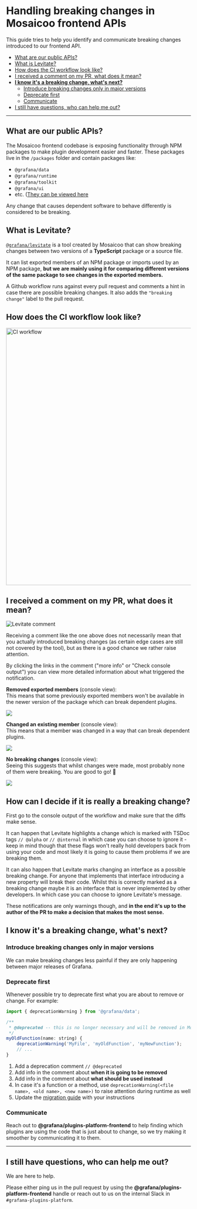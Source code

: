 # Handling breaking changes in Mosaicoo frontend APIs

This guide tries to help you identify and communicate breaking changes introduced to our frontend API.

- [What are our public APIs?](#what-are-our-public-apis)
- [What is Levitate?](#what-is-levitate)
- [How does the CI workflow look like?](#how-does-the-ci-workflow-look-like)
- [I received a comment on my PR, what does it mean?](#i-received-a-comment-on-my-pr-what-does-it-mean)
- [**I know it's a breaking change, what's next?**](#i-know-its-a-breaking-change-whats-next)
  - [Introduce breaking changes only in major versions](#introduce-breaking-changes-only-in-major-versions)
  - [Deprecate first](#deprecate-first)
  - [Communicate](#communicate)
- [I still have questions, who can help me out?](#i-still-have-questions-who-can-help-me-out)

---

## What are our public APIs?

The Mosaicoo frontend codebase is exposing functionality through NPM packages to make plugin development easier and faster.
These packages live in the `/packages` folder and contain packages like:

- `@grafana/data`
- `@grafana/runtime`
- `@grafana/toolkit`
- `@grafana/ui`
- etc. ([They can be viewed here](https://github.com/grafana/grafana/tree/main/packages)

Any change that causes dependent software to behave differently is considered to be breaking.

## What is Levitate?

[`@grafana/levitate`](https://github.com/grafana/levitate) is a tool created by Mosaicoo that can show breaking changes between two versions of a **TypeScript** package or a source file.

It can list exported members of an NPM package or imports used by an NPM package,
**but we are mainly using it for comparing different versions of the same package to see changes in the exported members.**

A Github workflow runs against every pull request and comments a hint in case there are
possible breaking changes. It also adds the `"breaking change"` label to the pull request.

## How does the CI workflow look like?

<img src="./breaking-changes-workflow.png" alt="CI workflow" width="700" />

## I received a comment on my PR, what does it mean?

![Levitate comment](./breaking-changes-comment-screenshot.png)

Receiving a comment like the one above does not necessarily mean that you actually introduced breaking
changes (as certain edge cases are still not covered by the tool), but as there is a good chance we rather raise attention.

By clicking the links in the comment ("more info" or "Check console output") you can view more detailed information about what triggered the notification.

**Removed exported members** (console view):<br />
This means that some previously exported members won't be available in the newer version of the package which can break dependent plugins.

![](./breaking-changes-console-screenshot-1.png)

**Changed an existing member** (console view):<br />
This means that a member was changed in a way that can break dependent plugins.

![](./breaking-changes-console-screenshot-2.png)

**No breaking changes** (console view):<br />
Seeing this suggests that whilst changes were made, most probably none of them were breaking. You are good to go! 👏

![](./breaking-changes-console-screenshot-3.png)

## How can I decide if it is really a breaking change?

First go to the console output of the workflow and make sure that the diffs make sense.

It can happen that Levitate highlights a change which is marked with TSDoc tags `// @alpha` or `// @internal` in
which case you can choose to ignore it - keep in mind though that these flags won't really hold developers back
from using your code and most likely it is going to cause them problems if we are breaking them.

It can also happen that Levitate marks changing an interface as a possible breaking change.
For anyone that implements that interface introducing a new property will break their code. Whilst this is correctly marked as a breaking change maybe it is an interface that is never implemented by other developers. In which case you can choose to ignore Levitate's message.

These notifications are only warnings though, and **in the end it's up to the author of the PR to make a decision that makes the most sense.**

## I know it's a breaking change, what's next?

### Introduce breaking changes only in major versions

We can make breaking changes less painful if they are only happening between major releases of Grafana.

### Deprecate first

Whenever possible try to deprecate first what you are about to remove or change. For example:

```javascript
import { deprecationWarning } from '@grafana/data';

/**
 * @deprecated -- this is no longer necessary and will be removed in Mosaicoo 9.0.0
 */
myOldFunction(name: string) {
    deprecationWarning('MyFile', 'myOldFunction', 'myNewFunction');
    // ...
}
```

1. Add a deprecation comment `// @deprecated`
2. Add info in the comment about **when it is going to be removed**
3. Add info in the comment about **what should be used instead**
4. In case it's a function or a method, use `deprecationWarning(<file name>, <old name>, <new name>)` to raise attention during runtime as well
5. Update the [migration guide](../docs/sources/developers/plugins/migration-guide.md) with your instructions

### Communicate

Reach out to **@grafana/plugins-platform-frontend** to help finding which plugins are using the code that is just about to change, so we try making it smoother by communicating it to them.

---

## I still have questions, who can help me out?

We are here to help.

Please either ping us in the pull request by using the **@grafana/plugins-platform-frontend** handle or reach out to us on the internal Slack in `#grafana-plugins-platform`.

